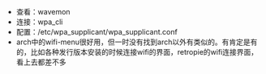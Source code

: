 - 查看：wavemon
- 连接：wpa_cli
- 配置：/etc/wpa_supplicant/wpa_supplicant.conf
- arch中的wifi-menu很好用，但一时没有找到arch以外有类似的。有肯定是有的，比如各种发行版本安装的时候连接wifi的界面，retropie的wifi连接界面，看上去都差不多
